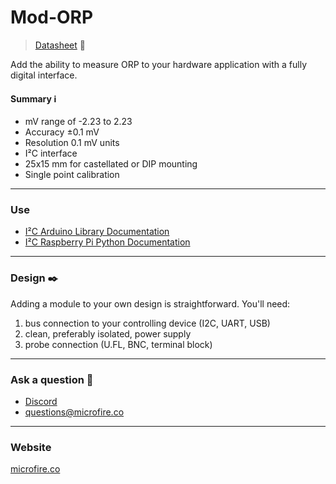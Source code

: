 Mod-ORP
=======

> [Datasheet](https://docs.google.com/document/d/1nhQdt0k4pQb8jUJF8Eyrj9TyxYFNImvvaVTNkO53OXs/export?format=pdf) 📜

Add the ability to measure ORP to your hardware application with a fully digital interface.

#### Summary ℹ️

*   mV range of -2.23 to 2.23
*   Accuracy ±0.1 mV
*   Resolution 0.1 mV units
*   I²C interface
*   25x15 mm for castellated or DIP mounting
*   Single point calibration

* * *

### Use

*   [I²C Arduino Library Documentation](https://docs.google.com/document/d/13sLx5fBFMYVtQZ6cg3jBWCgiaeiubcsgKoJJmuxM8O8/export?format=pdf)
*   [I²C Raspberry Pi Python Documentation](https://docs.google.com/document/d/1JjTey6BQPm-2TxjqOIvsrB8zkZyR7c_umFtVTHxnRkQ/export?format=pdf)

* * *

### Design ✒️

Adding a module to your own design is straightforward. You'll need:

1.  bus connection to your controlling device (I2C, UART, USB)
2.  clean, preferably isolated, power supply
3.  probe connection (U.FL, BNC, terminal block)

* * *

### Ask a question 🤙

*   [Discord](https://discord.gg/rAnZPdW)
*   [questions@microfire.co](mailto:questions@microfire.co)

* * *

### Website
[microfire.co](https://microfire.co)